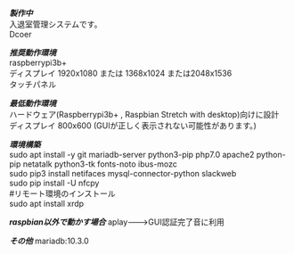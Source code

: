 ***製作中*** <br>
入退室管理システムです。<br>
Dcoer

***推奨動作環境***<br>
raspberrypi3b+<br>
ディスプレイ 1920x1080 または 1368x1024  または2048x1536<br>
タッチパネル<br>

***最低動作環境***<br>
ハードウェア(Raspberrypi3b+ , Raspbian Stretch with desktop)向けに設計<br>
ディスプレイ 800x600 (GUIが正しく表示されない可能性があります。)<br>

***環境構築***<br>
sudo apt install -y  git mariadb-server python3-pip  php7.0 apache2   python-pip  netatalk  python3-tk  fonts-noto ibus-mozc<br>
sudo pip3 install netifaces mysql-connector-python slackweb<br>
sudo pip install -U nfcpy<br>
#リモート環境のインストール <br>
sudo apt install xrdp <br>

***raspbian以外で動かす場合***
aplay--->GUI認証完了音に利用


***その他***
mariadb:10.3.0
